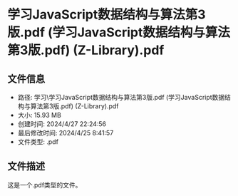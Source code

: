﻿# 学习JavaScript数据结构与算法第3版.pdf (学习JavaScript数据结构与算法第3版.pdf) (Z-Library).pdf

## 文件信息
- 路径: 学习\学习JavaScript数据结构与算法第3版.pdf (学习JavaScript数据结构与算法第3版.pdf) (Z-Library).pdf
- 大小: 15.93 MB
- 创建时间: 2024/4/27 22:24:56
- 最后修改时间: 2024/4/25 8:41:57
- 文件类型: .pdf

## 文件描述
这是一个.pdf类型的文件。

